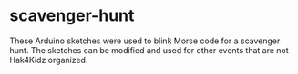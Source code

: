 # scavenger-hunt
These Arduino sketches were used to blink Morse code for a scavenger hunt. The sketches can be modified and used for other events that are not Hak4Kidz organized.
